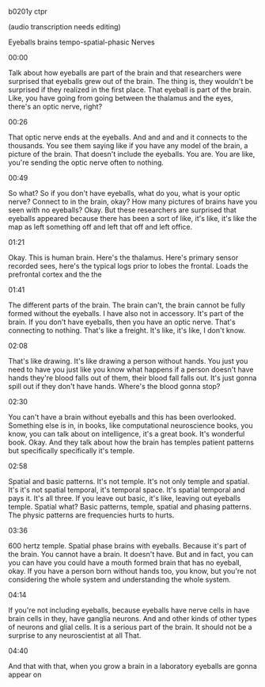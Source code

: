 b0201y ctpr

(audio transcription needs editing)

Eyeballs brains tempo-spatial-phasic Nerves

00:00

Talk about how eyeballs are part of the brain and that researchers were surprised that eyeballs grew out of the brain. The thing is, they wouldn't be surprised if they realized in the first place. That eyeball is part of the brain. Like, you have going from going between the thalamus and the eyes, there's an optic nerve, right?

00:26

That optic nerve ends at the eyeballs. And and and and it connects to the thousands. You see them saying like if you have any model of the brain, a picture of the brain. That doesn't include the eyeballs. You are. You are like, you're sending the optic nerve often to nothing.

00:49

So what? So if you don't have eyeballs, what do you, what is your optic nerve? Connect to in the brain, okay? How many pictures of brains have you seen with no eyeballs? Okay. But these researchers are surprised that eyeballs appeared because there has been a sort of like, it's like, it's like the map as left something off and left that off and left office.

01:21

Okay. This is human brain. Here's the thalamus. Here's primary sensor recorded sees, here's the typical logs prior to lobes the frontal. Loads the prefrontal cortex and the the

01:41

The different parts of the brain. The brain can't, the brain cannot be fully formed without the eyeballs. I have also not in accessory. It's part of the brain. If you don't have eyeballs, then you have an optic nerve. That's connecting to nothing. That's like a freight. It's like, it's like, I don't know.

02:08

That's like drawing. It's like drawing a person without hands. You just you need to have you just like you know what happens if a person doesn't have hands they're blood falls out of them, their blood fall falls out. It's just gonna spill out if they don't have hands. Where's the blood gonna stop?

02:30

You can't have a brain without eyeballs and this has been overlooked. Something else is in, in books, like computational neuroscience books, you know, you can talk about on intelligence, it's a great book. It's wonderful book. Okay. And they talk about how the brain has temples patient patterns but specifically specifically it's temple.

02:58

Spatial and basic patterns. It's not temple. It's not only temple and spatial. It's it's not spatial temporal, it's temporal space. It's spatial temporal and pays it. It's all three. If you leave out basic, it's like, leaving out eyeballs temple. Spatial what? Basic patterns, temple, spatial and phasing patterns. The physic patterns are frequencies hurts to hurts.

03:36

600 hertz temple. Spatial phase brains with eyeballs. Because it's part of the brain. You cannot have a brain. It doesn't have. But and in fact, you can you can have you could have a mouth formed brain that has no eyeball, okay. If you have a person born without hands too, you know, but you're not considering the whole system and understanding the whole system.

04:14

If you're not including eyeballs, because eyeballs have nerve cells in have brain cells in they, have ganglia neurons. And and other kinds of other types of neurons and glial cells. It is a serious part of the brain. It should not be a surprise to any neuroscientist at all That.

04:40

And that with that, when you grow a brain in a laboratory eyeballs are gonna appear on